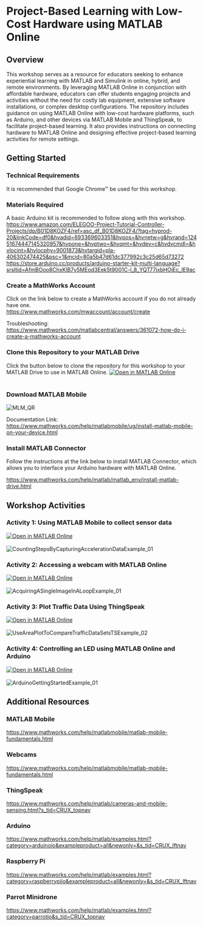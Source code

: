 # Project-Based Learning with Low-Cost Hardware using MATLAB Online

## Overview
This workshop serves as a resource for educators seeking to enhance experiential learning with MATLAB and Simulink in online, hybrid, and remote environments. By leveraging MATLAB Online in conjunction with affordable hardware, educators can offer students engaging projects and activities without the need for costly lab equipment, extensive software installations, or complex desktop configurations. The repository includes guidance on using MATLAB Online with low-cost hardware platforms, such as Arduino, and other devices via MATLAB Mobile and ThingSpeak, to facilitate project-based learning. It also provides instructions on connecting hardware to MATLAB Online and designing effective project-based learning activities for remote settings.

## Getting Started
### Technical Requirements
It is recommended that Google Chrome&trade; be used for this workshop.

### Materials Required
A basic Arduino kit is recommended to follow along with this workshop.<br />
https://www.amazon.com/ELEGOO-Project-Tutorial-Controller-Projects/dp/B01D8KOZF4/ref=asc_df_B01D8KOZF4/?tag=hyprod-20&linkCode=df0&hvadid=693369603351&hvpos=&hvnetw=g&hvrand=12451674447145320957&hvpone=&hvptwo=&hvqmt=&hvdev=c&hvdvcmdl=&hvlocint=&hvlocphy=9001873&hvtargid=pla-406302474425&psc=1&mcid=80a5b47d61dc377992c3c25d65d73272<br />
https://store.arduino.cc/products/arduino-starter-kit-multi-language?srsltid=AfmBOoo8ChxKlB7y5MEod3Eek5t9001C-l_8_YQT77jxbHOjEc_IE9ac


### Create a MathWorks Account
Click on the link below to create a MathWorks account if you do not already have one.<br />
https://www.mathworks.com/mwaccount/account/create

Troubleshooting:<br />
https://www.mathworks.com/matlabcentral/answers/361072-how-do-i-create-a-mathworks-account

### Clone this Repository to your MATLAB Drive
Click the button below to clone the repository for this workshop to your MATLAB Drive to use in MATLAB Online.
[![Open in MATLAB Online](https://www.mathworks.com/images/responsive/global/open-in-matlab-online.svg)](https://matlab.mathworks.com/open/github/v1?repo=nrobertsMW/Low-Cost-Hardware-with-MATLAB-Online&file=CountingStepsByCapturingAccelerationDataExample.mlx)<br /><br />

### Download MATLAB Mobile
![MLM_QR](https://github.com/user-attachments/assets/8a74bf97-8930-4151-87f2-2a96b8fc4b0a)<br />

Documentation Link:<br />
https://www.mathworks.com/help/matlabmobile/ug/install-matlab-mobile-on-your-device.html

### Install MATLAB Connector
Follow the instructions at the link below to install MATLAB Connector, which allows you to interface your Arduino hardware with MATLAB Online.

https://www.mathworks.com/help/matlab/matlab_env/install-matlab-drive.html

## Workshop Activities
### Activity 1: Using MATLAB Mobile to collect sensor data
[![Open in MATLAB Online](https://www.mathworks.com/images/responsive/global/open-in-matlab-online.svg)](https://matlab.mathworks.com/open/github/v1?repo=nrobertsMW/Low-Cost-Hardware-with-MATLAB-Online&file=CountingStepsByCapturingAccelerationDataExample.mlx)<br /><br />
![CountingStepsByCapturingAccelerationDataExample_01](https://github.com/user-attachments/assets/1448d72b-6a22-4f92-ab6c-c95b855fa7b7)<br />

### Activity 2: Accessing a webcam with MATLAB Online
[![Open in MATLAB Online](https://www.mathworks.com/images/responsive/global/open-in-matlab-online.svg)](https://matlab.mathworks.com/open/github/v1?repo=nrobertsMW/Low-Cost-Hardware-with-MATLAB-Online&file=AcquiringASingleImageInALoopExample.mlx)<br /><br />
![AcquiringASingleImageInALoopExample_01](https://github.com/user-attachments/assets/aacf9bb1-4452-40f6-a4a0-7a648886e218)<br />


### Activity 3: Plot Traffic Data Using ThingSpeak 
[![Open in MATLAB Online](https://www.mathworks.com/images/responsive/global/open-in-matlab-online.svg)](https://matlab.mathworks.com/open/github/v1?repo=nrobertsMW/Low-Cost-Hardware-with-MATLAB-Online&file=UseAreaPlotToCompareTrafficDataSetsTSExample)<br /><br />
![UseAreaPlotToCompareTrafficDataSetsTSExample_02](https://github.com/user-attachments/assets/5086fd60-ac04-4b5d-a138-e9f02747f8a6)<br />


### Activity 4: Controlling an LED using MATLAB Online and Arduino
[![Open in MATLAB Online](https://www.mathworks.com/images/responsive/global/open-in-matlab-online.svg)](https://matlab.mathworks.com/open/github/v1?repo=nrobertsMW/Low-Cost-Hardware-with-MATLAB-Online&file=ArduinoGettingStartedExample.mlx)<br /><br />
![ArduinoGettingStartedExample_01](https://github.com/user-attachments/assets/f454627e-ceac-4161-b3d6-21557bbf61fb)<br />


## Additional Resources
### MATLAB Mobile
https://www.mathworks.com/help/matlabmobile/matlab-mobile-fundamentals.html

### Webcams
https://www.mathworks.com/help/matlabmobile/matlab-mobile-fundamentals.html

### ThingSpeak
https://www.mathworks.com/help/matlab/cameras-and-mobile-sensing.html?s_tid=CRUX_topnav

### Arduino
https://www.mathworks.com/help/matlab/examples.html?category=arduinoio&exampleproduct=all&newonly=&s_tid=CRUX_lftnav

### Raspberry Pi
https://www.mathworks.com/help/matlab/examples.html?category=raspberrypiio&exampleproduct=all&newonly=&s_tid=CRUX_lftnav

### Parrot Minidrone
https://www.mathworks.com/help/matlab/examples.html?category=parrotio&s_tid=CRUX_topnav
